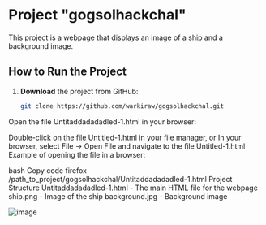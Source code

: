 # Project "gogsolhackchal"

This project is a webpage that displays an image of a ship and a background image.

## How to Run the Project

1. **Download** the project from GitHub:

   ```bash
   git clone https://github.com/warkiraw/gogsolhackchal.git
Open the file Untitaddadadadled-1.html in your browser:

Double-click on the file Untitled-1.html in your file manager, or
In your browser, select File -> Open File and navigate to the file Untitled-1.html
Example of opening the file in a browser:

bash
Copy code
firefox /path_to_project/gogsolhackchal/Untitaddadadadled-1.html
Project Structure
Untitaddadadadled-1.html - The main HTML file for the webpage
ship.png - Image of the ship
background.jpg - Background image


![image](https://github.com/warkiraw/gogsolhackchal/assets/120770226/12ac4a92-2a58-4605-a648-a610f8f4b53b)
